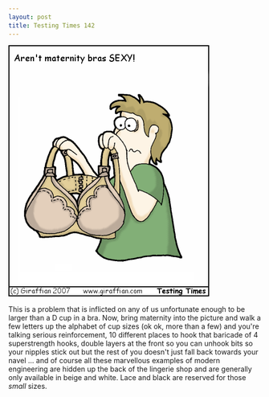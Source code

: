 ```yaml
---
layout: post
title: Testing Times 142
---
```

<img src="/images/tt0142.png">

This is a problem that is inflicted on any of us unfortunate enough to be larger than a D cup in a bra. Now, bring maternity into the picture and walk a few letters up the alphabet of cup sizes (ok ok, more than a few) and you're talking serious reinforcement, 10 different places to hook that baricade of 4 superstrength hooks, double layers at the front so you can unhook bits so your nipples stick out but the rest of you doesn't just fall back towards your navel ... and of course all these marvellous examples of modern engineering are hidden up the back of the lingerie shop and are generally only available in beige and white. Lace and black are reserved for those <em>small</em> sizes.